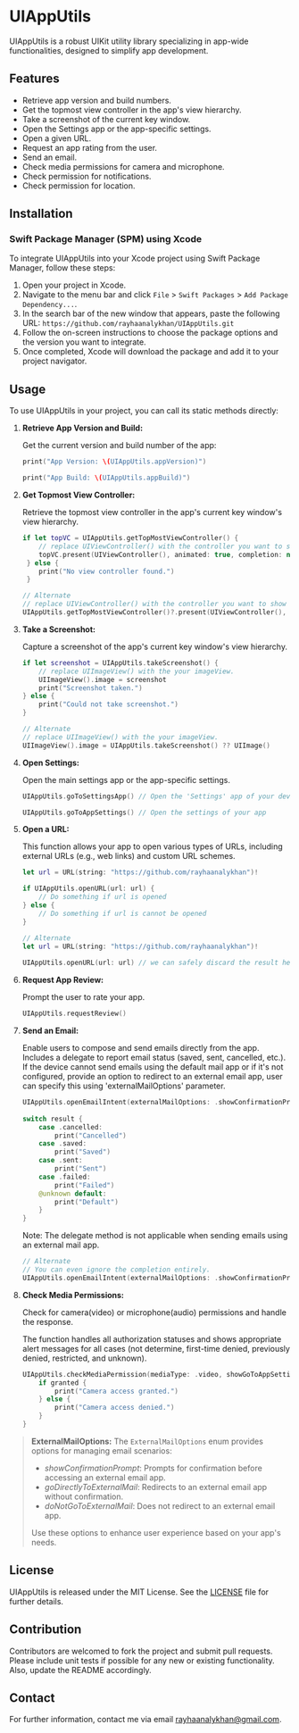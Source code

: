 # UIAppUtils

UIAppUtils is a robust UIKit utility library specializing in app-wide functionalities, designed to simplify app development.

## Features

- Retrieve app version and build numbers.
- Get the topmost view controller in the app's view hierarchy.
- Take a screenshot of the current key window.
- Open the Settings app or the app-specific settings.
- Open a given URL.
- Request an app rating from the user.
- Send an email.
- Check media permissions for camera and microphone.
- Check permission for notifications.
- Check permission for location.

## Installation

### Swift Package Manager (SPM) using Xcode

To integrate UIAppUtils into your Xcode project using Swift Package Manager, follow these steps:

1. Open your project in Xcode.
2. Navigate to the menu bar and click `File` > `Swift Packages` > `Add Package Dependency...`.
3. In the search bar of the new window that appears, paste the following URL: `https://github.com/rayhaanalykhan/UIAppUtils.git`
4. Follow the on-screen instructions to choose the package options and the version you want to integrate.
5. Once completed, Xcode will download the package and add it to your project navigator.

## Usage

To use UIAppUtils in your project, you can call its static methods directly:

1. **Retrieve App Version and Build:**

    Get the current version and build number of the app:

    ```swift
    print("App Version: \(UIAppUtils.appVersion)")
    ```    
    ```swift
    print("App Build: \(UIAppUtils.appBuild)")
    ```
    
2. **Get Topmost View Controller:** 
    
    Retrieve the topmost view controller in the app's current key window's view hierarchy.

    ```swift 
    if let topVC = UIAppUtils.getTopMostViewController() {
        // replace UIViewController() with the controller you want to show 
        topVC.present(UIViewController(), animated: true, completion: nil) 
     } else { 
        print("No view controller found.")
     }
    ```
    ```swift 
    // Alternate
    // replace UIViewController() with the controller you want to show
    UIAppUtils.getTopMostViewController()?.present(UIViewController(), animated: true, completion: nil) 
    ```

3. **Take a Screenshot:** 

    Capture a screenshot of the app's current key window's view hierarchy.

    ```swift 
    if let screenshot = UIAppUtils.takeScreenshot() { 
        // replace UIImageView() with the your imageView.
        UIImageView().image = screenshot 
        print("Screenshot taken.") 
    } else { 
        print("Could not take screenshot.") 
    }
    ```
    ```swift 
    // Alternate
    // replace UIImageView() with the your imageView.
    UIImageView().image = UIAppUtils.takeScreenshot() ?? UIImage() 
    ```

4. **Open Settings:**

    Open the main settings app or the app-specific settings.

    ```swift
    UIAppUtils.goToSettingsApp() // Open the 'Settings' app of your device

    UIAppUtils.goToAppSettings() // Open the settings of your app
    ```
5. **Open a URL:**

    This function allows your app to open various types of URLs, including external URLs (e.g., web links) and custom URL schemes.
   
    ```swift 
    let url = URL(string: "https://github.com/rayhaanalykhan")!

    if UIAppUtils.openURL(url: url) {
        // Do something if url is opened
    } else {
        // Do something if url is cannot be opened
    }
    
    ```
    ```swift
    // Alternate
    let url = URL(string: "https://github.com/rayhaanalykhan")!
        
    UIAppUtils.openURL(url: url) // we can safely discard the result here.

    ```

6. **Request App Review:** 

    Prompt the user to rate your app. 

    ```swift 
    UIAppUtils.requestReview()
    ```
7. **Send an Email:**

    Enable users to compose and send emails directly from the app. Includes a delegate to report email status (saved, sent, cancelled, etc.). If the device cannot send emails using the default mail app or if it's not configured, provide an option to redirect to an external email app, user can specify this using 'externalMailOptions' parameter.

    ```swift
    UIAppUtils.openEmailIntent(externalMailOptions: .showConfirmationPrompt, with: ["rayhaanalykhan@gmail.com"], subject: "", body: "") { result in
            
    switch result {
        case .cancelled:
            print("Cancelled")
        case .saved:
            print("Saved")
        case .sent:
            print("Sent")
        case .failed:
            print("Failed")
        @unknown default:
            print("Default")
        }
    }
    ```
    Note: The delegate method is not applicable when sending emails using an external mail app.

    ```swift
    // Alternate
    // You can even ignore the completion entirely.
    UIAppUtils.openEmailIntent(externalMailOptions: .showConfirmationPrompt, with: ["rayhaanalykhan@gmail.com"], subject: "", body: "")
    ```

8. **Check Media Permissions:** 

    Check for camera(video) or microphone(audio) permissions and handle the response.

    The function handles all authorization statuses and shows appropriate alert messages for all cases (not determine, first-time denied, previously denied, restricted, and unknown).

    ```swift 
    UIAppUtils.checkMediaPermission(mediaType: .video, showGoToAppSettingsOption: true) { granted in // show an option to navigate to app settings for if permission has been previously denied.
        if granted { 
            print("Camera access granted.") 
        } else { 
            print("Camera access denied.") 
        } 
    }
    ```

> **ExternalMailOptions:** The `ExternalMailOptions` enum provides options for managing email scenarios:
>
> - *showConfirmationPrompt*: Prompts for confirmation before accessing an external email app.
> - *goDirectlyToExternalMail*: Redirects to an external email app without confirmation.
> - *doNotGoToExternalMail*: Does not redirect to an external email app.
>
> Use these options to enhance user experience based on your app's needs.

## License

UIAppUtils is released under the MIT License. See the [LICENSE](https://github.com/rayhaanalykhan/UIAppUtils/blob/main/LICENSE.md) file for further details.

## Contribution

Contributors are welcomed to fork the project and submit pull requests. Please include unit tests if possible for any new or existing functionality. Also, update the README accordingly.

## Contact

For further information, contact me via email [rayhaanalykhan@gmail.com](mailto:rayhaanalykhan@gmail.com).

